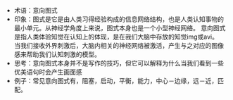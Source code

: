 + 术语：意向图式
+ 印象：图式是它是由人类习得经验构成的信息网络结构，也是人类认知事物的最小单元。从神经学角度上来说，图式本身也是一个小型神经网络。
意向图式是指人类体验知觉在认知上的体现，是在我们大脑中存放的知觉img或avi。
当我们接收外界刺激后，大脑内相关的神经网络被激活，产生与之对应的图像感来帮助我们认知刺激的模型。
+ 思考：意向图式本身并不是写作的技巧，但它可以解释为什么当我们看到一些优美语句时会产生画面感
+ 例子：常见意向图式有，阻塞，启动，平衡，能力，中心－边缘，远－近，匹配。
